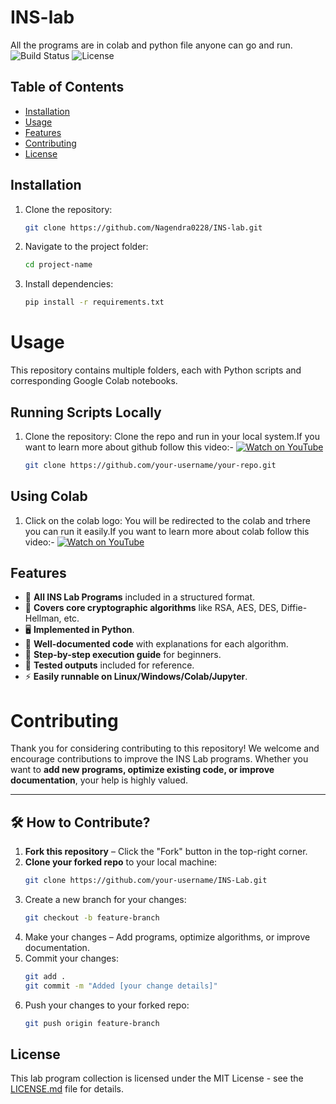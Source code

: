 # INS-lab
All the programs are in colab and python file anyone can go and run. 
![Build Status](https://img.shields.io/badge/build-passing-brightgreen)
![License](https://img.shields.io/badge/license-MIT-blue)

## Table of Contents
- [Installation](#installation)
- [Usage](#Usage)
- [Features](#Features)
- [Contributing](#Contributing)
- [License](#License)

## Installation
1. Clone the repository:
   ```sh
   git clone https://github.com/Nagendra0228/INS-lab.git
   ```
2. Navigate to the project folder:
   ```sh
   cd project-name
   ```
3. Install dependencies:
   ```sh
   pip install -r requirements.txt
   ```
# Usage

This repository contains multiple folders, each with Python scripts and corresponding Google Colab notebooks.

## Running Scripts Locally
1. Clone the repository:
   Clone the repo and run in your local system.If you want to learn more about github follow this video:-
[![Watch on YouTube](https://img.shields.io/badge/Watch%20on-YouTube-red?logo=youtube)](https://www.youtube.com/watch?v=q9wc7hUrW8U)
   ```sh
   git clone https://github.com/your-username/your-repo.git
   ```
## Using Colab
1. Click on the colab logo:
You will be redirected to the colab and trhere you can run it easily.If you want to learn more about colab follow this video:-
[![Watch on YouTube](https://img.shields.io/badge/Watch%20on-YouTube-red?logo=youtube)](https://www.youtube.com/watch?v=agj3AxNPDWU&list=PLA83b1JHN4ly56Y7o6vDAT8Szxc3_EdRH)


## Features 
- 📂 **All INS Lab Programs** included in a structured format.
- 🔑 **Covers core cryptographic algorithms** like RSA, AES, DES, Diffie-Hellman, etc.
- 🖥️ **Implemented in Python**.
- 🔬 **Well-documented code** with explanations for each algorithm.
- 📜 **Step-by-step execution guide** for beginners.
- 🎯 **Tested outputs** included for reference.
- ⚡ **Easily runnable on Linux/Windows/Colab/Jupyter**.

# Contributing   

Thank you for considering contributing to this repository! We welcome and encourage contributions to improve the INS Lab programs. Whether you want to **add new programs, optimize existing code, or improve documentation**, your help is highly valued.  

---

## 🛠 How to Contribute?  

1. **Fork this repository** – Click the "Fork" button in the top-right corner.  
2. **Clone your forked repo** to your local machine:
    ```sh
   git clone https://github.com/your-username/INS-Lab.git
   ```
3. Create a new branch for your changes:
   ```sh
   git checkout -b feature-branch
   ```
4. Make your changes – Add programs, optimize algorithms, or improve documentation.
5. Commit your changes:
    ```sh
   git add .
   git commit -m "Added [your change details]"
   ```
6. Push your changes to your forked repo:  
   ```sh
   git push origin feature-branch
   ```
## License
This lab program collection is licensed under the MIT License - see the [LICENSE.md](LICENSE.md) file for details.


